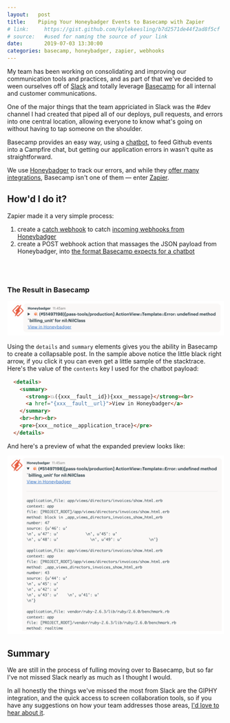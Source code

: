 ```yaml
---
layout:   post
title:    Piping Your Honeybadger Events to Basecamp with Zapier
# link:     https://gist.github.com/kylekeesling/b7d2571de44f2ad8f5cf
# source:   #used for naming the source of your link
date:       2019-07-03 13:30:00
categories: basecamp, honeybadger, zapier, webhooks
---
```


My team has been working on consolidating and improving our communication tools
and practices, and as part of that we've decided to ween ourselves off of
[Slack](http://slack.com) and totally leverage [Basecamp](http://basecamp.com)
for all internal and customer communications.

One of the major things that the team appriciated in Slack was the #dev channel I had created that
piped all of our deploys, pull requests, and errors into one central location,
allowing everyone to know what's going on without having to tap someone on the shoulder.

Basecamp provides an easy way, using a [chatbot](https://github.com/basecamp/bc3-api/blob/master/sections/chatbots.md),
to feed Github events into a Campfire chat, but getting our application errors in
wasn't quite as straightforward.

We use [Honeybadger](https://www.honeybadger.io/) to track our errors, and while
they [offer many integrations](https://docs.honeybadger.io/guides/integrations.html),
Basecamp isn't one of them — enter [Zapier](https://zapier.com).


## How'd I do it?
Zapier made it a very simple process:

1. create a [catch webhook](https://zapier.com/apps/webhook/integrations) to catch [incoming webhooks from Honeybadger](https://docs.honeybadger.io/guides/services.html#1-select-the-webhook-integration)
2. create a POST webhook action that massages the JSON payload from Honeybadger, into [the format Basecamp expects for a chatbot](https://github.com/basecamp/bc3-api/blob/master/sections/chatbots.md#create-a-line)

<br><br>

### The Result in Basecamp

![Honeybadger Chatbot Example](/images/2019/07/honeybadger-chatbot1.png)

Using the `details` and `summary` elements gives you the ability in Basecamp to
create a collapsable post. In the sample above notice the little black right arrow,
if you click it you can even get a little sample of the stacktrace. Here's the value
of the `contents` key I used for the chatbot payload:

```html
  <details>
    <summary>
      <strong>💥({xxx__fault__id}){xxx__message}</strong><br>
      <a href="{xxx__fault__url}">View in Honeybadger</a>
    </summary>
    <br><hr><br>
    <pre>{xxx__notice__application_trace}</pre>
  </details>
```

And here's a preview of what the expanded preview looks like:

![Honeybadger Chatbot Example w/ Stacktrace](/images/2019/07/honeybadger-chatbot2.png)

## Summary
We are still in the process of fulling moving over to Basecamp, but so far I've not missed
Slack nearly as much as I thought I would.

In all honestly the things we've missed
the most from Slack are the GIPHY integration, and the quick access to screen collaboration
tools, so if you have any suggestions on how your team addresses those areas, [I'd
love to hear about it](https://twitter.com/kylekeesling).
